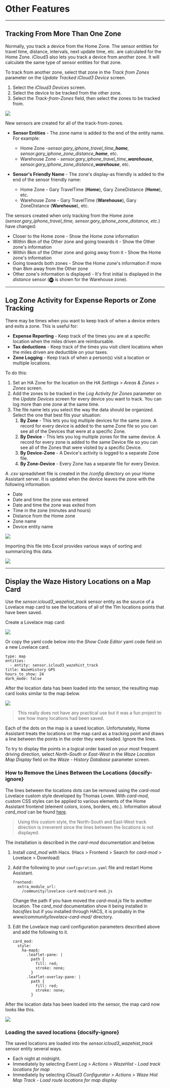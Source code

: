 # Other Features



------

## Tracking From More Than One Zone

Normally, you track a device from the Home Zone. The sensor entities for travel time, distance, intervals, next update time, etc. are calculated for the Home Zone. iCloud3 also lets you track a device from another zone. It will calculate the same type of sensor entities for that zone. 

To track from another zone, select that zone in the *Track from Zones* parameter on the *Update Tracked iCloud3 Device* screen. 

1. Select the *iCloud3 Devices* screen.
2. Select the device to be tracked from the other zone.
3. Select the *Track-from-Zones* field, then select the zones to be tracked from.

![](../images/cf-device-update-tfz.png)

New sensors are created for all of the track-from-zones.

- **Sensor Entities** - The zone name is added to the end of the entity name. For example:
  - Home Zone -*sensor.gary_iphone_travel_time_**home**, sensor.gary_iphone_zone_distance_**home***, etc.
  - Warehouse Zone - *sensor.gary_iphone_travel_time_**warehouse***, *sensor.gary_iphone_zone_distance_**warehouse***, etc.

- **Sensor's Friendly Name** - The zone's display-as friendly is added to the end of the sensor friendly name:
  - Home Zone - Gary TravelTime (**Home**), Gary ZoneDistance (**Home**), etc.
  - Warehouse Zone - Gary TravelTime (**Warehouse**), Gary ZoneDistance (**Warehouse**), etc.


The sensors created when only tracking from the Home zone (*sensor.gary_iphone_travel_time, sensor.gary_iphone_zone_distance, etc.*) have changed:

- Closer to the Home zone - Show the Home zone information
- Within 8km of the Other zone and going towards it - Show the Other zone's information
- Within 8km of the Other zone and going away from it - Show the Home zone's information
- Going towards both zones - Show the Home zone's information if more than 8km away from the Other zone
- Other zone's information is displayed - It's first initial is displayed in the *distance* sensor (🅦 is shown for the Warehouse zone).



------

## Log Zone Activity for Expense Reports or Zone Tracking

There may be times when you want to keep track of when a device enters and exits a zone. This is useful for:

- **Expense Reporting** - Keep track of the times you are at a specific location when the miles driven are reimbursable.
- **Tax deductions** - Keep track of the times you visit client locations when the miles driven are deductible on your taxes. 
- **Zone Logging** - Keep track of when a person(s) visit a location or multiple locations.

To do this:

1. Set an HA Zone for the location on the *HA Settings > Areas & Zones > Zones* screen. 
2. Add the zones to be tracked in the *Log Activity for Zones* parameter on the *Update Devices* screen for every device you want to track. You can log more than one zone at the same time.
3. The file name lets you select the way the data should be organized. Select the one that best fits your situation:
   1. **By Zone** - This lets you log multiple devices for the same zone. A record for every device is added to the same Zone file so you can see all of the Devices that were at a specific Zone.
   2. **By Device** - This lets you log multiple zones for the same device. A record for every zone is added to the same Device file so you can see all of the Zones that were visited by a specific Device.
   3. **By Device-Zone** - A Device's activity is logged to a separate Zone file.
   4. **By Zone-Device** - Every Zone has a separate file for every Device.

A *.csv* spreadsheet file is created in the */config* directory on your Home Assistant server. It is updated when the device leaves the zone with the following information:

- Date
- Date and time the zone was entered
- Date and time the zone was exited from
- Time in the zone (minutes and hours)
- Distance from the Home zone
- Zone name
- Device entity name

![](../images/log-zone-activity-csv.png)

Importing this file into Excel provides various ways of sorting and summarizing this data.

![](../images/log-zone-activity-ss.png)




------

## Display the Waze History Locations on a Map Card

Use the *sensor.icloud3_wazehist_track* sensor entity as the source of a Lovelace map card to see the locations of all of the 11m locations points that have been saved. 

Create a Lovelace map card:

![](C:/Users/Gary/GitHub/icloud3_v3_docs/docs/images/wazehist-map-card-setup.png)

Or copy the yaml code below into the *Show Code Editor* yaml code field on a new Lovelace card.

```type:yaml
type: map
entities:
  - entity: sensor.icloud3_wazehist_track
title: WazeHistory GPS
hours_to_show: 24
dark_mode: false
```

After the location data has been loaded into the sensor, the resulting map card looks similar to the map below. 

![](../images/wazehist-map.png)

> This really does not have any practical use but it was a fun project to see how many locations had been saved.

Each of the dots on the map is a saved location. Unfortunately, Home Assistant treats the locations on the map card as a tracking point and draws a line between the points in the order they were loaded. Ignore the lines.

To try to display the points in a logical order based on your most frequent driving direction, select *North-South* or *East-West* in the *Waze Location Map Display* field on the *Waze - History Database* parameter screen.



### How to Remove the Lines Between the Locations  {docsify-ignore}

The lines between the locations dots can be removed using the *card-mod* Lovelace custom style developed by Thomas Loven. With *card-mod*, custom CSS styles can be applied to various elements of the Home Assistant frontend (element colors, icons, borders, etc.). Information about *card_mod* can be found [here](https://github.com/thomasloven/lovelace-card-mod/blob/master/README.md).

> Using this custom style, the North-South and East-West track direction is irreverent since the lines between the locations is not displayed.

The installation is described in the *card-mod* documentation and below.

1. Install *card_mod* with Hacs. (Hacs > Frontend > Search for *card-mod* > Lovelace > Download)
2. Add the following to your `configuration.yaml` file and restart Home Assistant.

   ```
   frontend:
     extra_module_url:
       /community/lovelace-card-mod/card-mod.js
   ```

   Change the path if you have moved the *card-mod.js* file to another location. The *card_mod* documentation show it being installed in *hacsfiles* but if you installed through HACS, it is probably in the *www/community/lovelace-card-mod/* directory. 

3. Edit the Lovelace map card configuration parameters described above and add the following to it. 

   ```type:yaml
   card_mod:
     style:
       ha-map$:
         .leaflet-pane: |
           path {
             fill: red;
             stroke: none;
           }
         .leaflet-overlay-pane: |
           path {
             fill: red;
             stroke: none;
           }
   ```


After the location data has been loaded into the sensor, the map card now looks like this.

![](../images/wazehist-map-dots-only.png)



### Loading the saved locations  {docsify-ignore}

The saved locations are loaded into the *sensor.icloud3_wazehist_track* sensor entity several ways.

- Each night at midnight.
- Immediately by selecting *Event Log > Actions > WazeHist - Load track locations for map*
- Immediately by selecting *iCloud3 Configurator > Actions > Waze Hist Map Track - Load route locations for map display*


